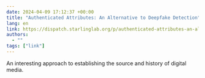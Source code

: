 ```yaml
---
date: 2024-04-09 17:12:37 +00:00
title: "Authenticated Attributes: An Alternative to Deepfake Detection"
lang: en
link: https://dispatch.starlinglab.org/p/authenticated-attributes-an-alternative?triedRedirect=true
authors:
  - ""
tags: ["link"]
---
```


An interesting approach to establishing the source and history of digital media.
